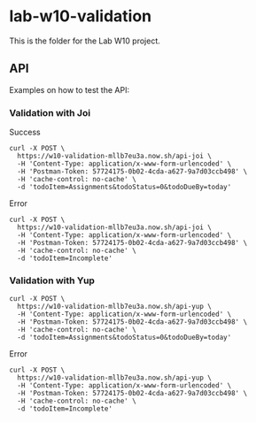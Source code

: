 # lab-w10-validation
This is the folder for the Lab W10 project.

## API

Examples on how to test the API:

### Validation with Joi

Success
```console
curl -X POST \
  https://w10-validation-mllb7eu3a.now.sh/api-joi \
  -H 'Content-Type: application/x-www-form-urlencoded' \
  -H 'Postman-Token: 57724175-0b02-4cda-a627-9a7d03ccb498' \
  -H 'cache-control: no-cache' \
  -d 'todoItem=Assignments&todoStatus=0&todoDueBy=today'
```

Error
```console
curl -X POST \
  https://w10-validation-mllb7eu3a.now.sh/api-joi \
  -H 'Content-Type: application/x-www-form-urlencoded' \
  -H 'Postman-Token: 57724175-0b02-4cda-a627-9a7d03ccb498' \
  -H 'cache-control: no-cache' \
  -d 'todoItem=Incomplete'
```

### Validation with Yup

```console
curl -X POST \
  https://w10-validation-mllb7eu3a.now.sh/api-yup \
  -H 'Content-Type: application/x-www-form-urlencoded' \
  -H 'Postman-Token: 57724175-0b02-4cda-a627-9a7d03ccb498' \
  -H 'cache-control: no-cache' \
  -d 'todoItem=Assignments&todoStatus=0&todoDueBy=today'
```

Error
```console
curl -X POST \
  https://w10-validation-mllb7eu3a.now.sh/api-yup \
  -H 'Content-Type: application/x-www-form-urlencoded' \
  -H 'Postman-Token: 57724175-0b02-4cda-a627-9a7d03ccb498' \
  -H 'cache-control: no-cache' \
  -d 'todoItem=Incomplete'
```
